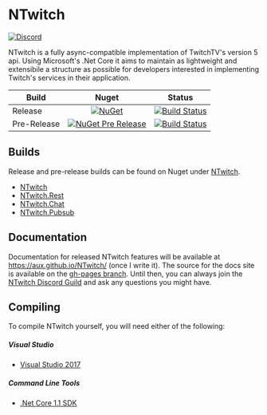 # NTwitch
[![Discord](https://discordapp.com/api/guilds/257698577894080512/widget.png)](https://discord.gg/yd8x2wM)

NTwitch is a fully async-compatible implementation of TwitchTV's version 5 api. Using Microsoft's .Net Core it aims to maintain as lightweight and extensibile a structure as possible for developers interested in implementing Twitch's services in their application.

| Build       | Nuget  | Status  |
| ----------- |:------:|:-------:|
| Release     | [![NuGet](https://img.shields.io/nuget/v/NTwitch.svg)](https://www.nuget.org/packages/NTwitch) | [![Build Status](https://travis-ci.org/Aux/NTwitch.svg?branch=master)](https://travis-ci.org/Aux/NTwitch)|
| Pre-Release | [![NuGet Pre Release](https://img.shields.io/nuget/vpre/NTwitch.svg)](https://www.nuget.org/packages/NTwitch) | [![Build Status](https://travis-ci.org/Aux/NTwitch.svg?branch=dev)](https://travis-ci.org/Aux/NTwitch) |

## Builds
Release and pre-release builds can be found on Nuget under [NTwitch](https://www.nuget.org/packages/NTwitch/).

- [NTwitch](https://www.nuget.org/packages/NTwitch/)
- [NTwitch.Rest](https://www.nuget.org/packages/NTwitch.Rest/)
- [NTwitch.Chat](https://www.nuget.org/packages/NTwitch.Chat/)
- [NTwitch.Pubsub](https://www.nuget.org/packages/NTwitch.PubSub/)

## Documentation
Documentation for released NTwitch features will be available at https://aux.github.io/NTwitch/ (once I write it). The source for the docs site is available on the [gh-pages branch](https://github.com/Aux/NTwitch/tree/gh-pages). Until then, you can always join the [NTwitch Discord Guild](https://discord.gg/yd8x2wM) and ask any questions you might have.

## Compiling
To compile NTwitch yourself, you will need either of the following:

##### Visual Studio
- [Visual Studio 2017](https://www.microsoft.com/net/core#windowsvs2017)

##### Command Line Tools
- [.Net Core 1.1 SDK](https://www.microsoft.com/net/download/core)
